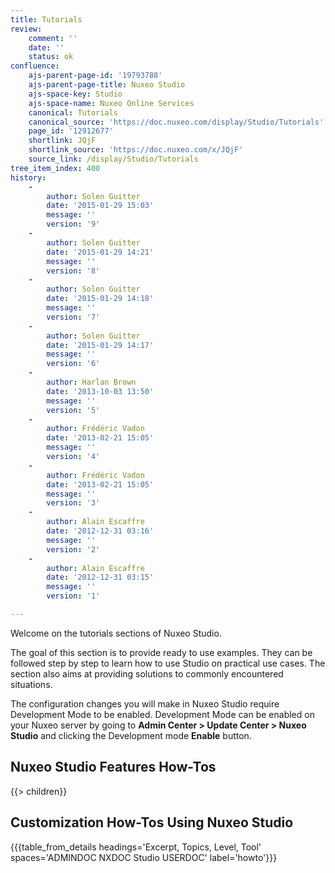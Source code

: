 ```yaml
---
title: Tutorials
review:
    comment: ''
    date: ''
    status: ok
confluence:
    ajs-parent-page-id: '19793788'
    ajs-parent-page-title: Nuxeo Studio
    ajs-space-key: Studio
    ajs-space-name: Nuxeo Online Services
    canonical: Tutorials
    canonical_source: 'https://doc.nuxeo.com/display/Studio/Tutorials'
    page_id: '12912677'
    shortlink: JQjF
    shortlink_source: 'https://doc.nuxeo.com/x/JQjF'
    source_link: /display/Studio/Tutorials
tree_item_index: 400
history:
    -
        author: Solen Guitter
        date: '2015-01-29 15:03'
        message: ''
        version: '9'
    -
        author: Solen Guitter
        date: '2015-01-29 14:21'
        message: ''
        version: '8'
    -
        author: Solen Guitter
        date: '2015-01-29 14:18'
        message: ''
        version: '7'
    -
        author: Solen Guitter
        date: '2015-01-29 14:17'
        message: ''
        version: '6'
    -
        author: Harlan Brown
        date: '2013-10-03 13:50'
        message: ''
        version: '5'
    -
        author: Frédéric Vadon
        date: '2013-02-21 15:05'
        message: ''
        version: '4'
    -
        author: Frédéric Vadon
        date: '2013-02-21 15:05'
        message: ''
        version: '3'
    -
        author: Alain Escaffre
        date: '2012-12-31 03:16'
        message: ''
        version: '2'
    -
        author: Alain Escaffre
        date: '2012-12-31 03:15'
        message: ''
        version: '1'

---
```

Welcome on the tutorials sections of Nuxeo Studio.

The goal of this section is to provide ready to use examples. They can be followed step by step to learn how to use Studio on practical use cases. The section also aims at providing solutions to commonly encountered situations.

The configuration changes you will make in Nuxeo Studio require Development Mode to be enabled. Development Mode can be enabled on your Nuxeo server by going to **Admin Center > Update Center > Nuxeo Studio** and clicking the Development mode **Enable** button.

## Nuxeo Studio Features How-Tos

{{> children}}

## Customization How-Tos Using Nuxeo Studio

{{{table_from_details headings='Excerpt, Topics, Level, Tool' spaces='ADMINDOC NXDOC Studio USERDOC' label='howto'}}}

&nbsp;

&nbsp;
